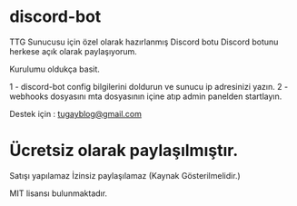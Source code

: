 # discord-bot
TTG Sunucusu için özel olarak hazırlanmış Discord botu
Discord botunu herkese açık olarak paylaşıyorum. 

Kurulumu oldukça basit. 

1 - discord-bot config bilgilerini doldurun ve sunucu ip adresinizi yazın.
2 - webhooks dosyasını mta dosyasının içine atıp admin panelden startlayın.



Destek için : tugayblog@gmail.com


# Ücretsiz olarak paylaşılmıştır. 

Satışı yapılamaz
İzinsiz paylaşılamaz (Kaynak Gösterilmelidir.)

MIT lisansı bulunmaktadır. 
